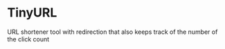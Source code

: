 # TinyURL
URL shortener tool with redirection that also keeps track of the number of the click count
